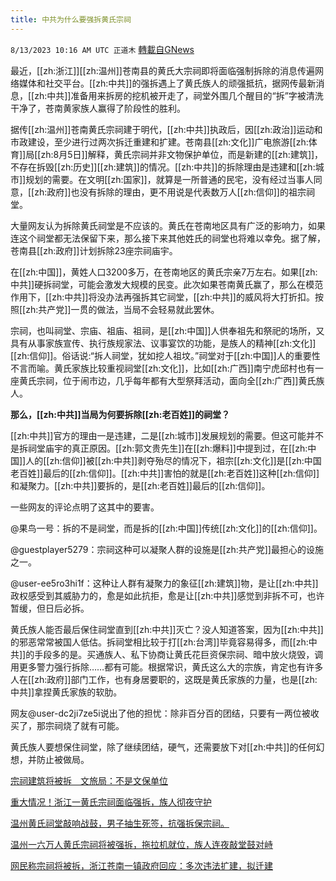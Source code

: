 ```yaml
---
title: 中共为什么要强拆黄氏宗祠
---
```

`8/13/2023 10:16 AM UTC 正道木` [轉載自GNews](https://gnews.org/articles/1549645)

最近，[[zh:浙江]][[zh:温州]]苍南县的黄氏大宗祠即将面临强制拆除的消息传遍网络媒体和社交平台。[[zh:中共]]的强拆遇上了黄氏族人的顽强抵抗，据网传最新消息，[[zh:中共]]准备用来拆房的挖机被开走了，祠堂外围几个醒目的“拆”字被清洗干净了，苍南黄家族人赢得了阶段性的胜利。

据传[[zh:温州]]苍南黄氏宗祠建于明代，[[zh:中共]]执政后，因[[zh:政治]]运动和市政建设，至少进行过两次拆迁重建和扩建。苍南县[[zh:文化]]广电旅游[[zh:体育]]局[[zh:8月5日]]解释，黄氏宗祠并非文物保护单位，而是新建的[[zh:建筑]]，不存在拆毁[[zh:历史]][[zh:建筑]]的情况。[[zh:中共]]的拆除理由是违建和[[zh:城市]]规划的需要。在文明[[zh:国家]]，就算是一所普通的民宅，没有经过当事人同意，[[zh:政府]]也没有拆除的理由，更不用说是代表数万人[[zh:信仰]]的祖宗祠堂。

大量网友认为拆除黄氏祠堂是不应该的。黄氏在苍南地区具有广泛的影响力，如果连这个祠堂都无法保留下来，那么接下来其他姓氏的祠堂也将难以幸免。据了解，苍南县[[zh:政府]]计划拆除23座宗祠庙宇。

在[[zh:中国]]，黄姓人口3200多万，在苍南地区的黄氏宗亲7万左右。如果[[zh:中共]]硬拆祠堂，可能会激发大规模的民变。此次如果苍南黄氏赢了，那么在模范作用下，[[zh:中共]]将没办法再强拆其它祠堂，[[zh:中共]]的威风将大打折扣。按照[[zh:共产党]]一贯的做法，当局不会轻易就此罢休。

宗祠，也叫祠堂、宗庙、祖庙、祖祠，是[[zh:中国]]人供奉祖先和祭祀的场所，又具有从事家族宣传、执行族规家法、议事宴饮的功能，是族人的精神[[zh:文化]][[zh:信仰]]。俗话说:“拆人祠堂，犹如挖人祖坟。”祠堂对于[[zh:中国]]人的重要性不言而喻。黄氏家族比较重视祠堂[[zh:文化]]，比如[[zh:广西]]南宁虎邱村也有一座黄氏宗祠，位于闹市边，几乎每年都有大型祭拜活动，面向全[[zh:广西]]黄氏族人。

**那么，[[zh:中共]]当局为何要拆除[[zh:老百姓]]的祠堂？**

[[zh:中共]]官方的理由一是违建，二是[[zh:城市]]发展规划的需要。但这可能并不是拆祠堂庙宇的真正原因。[[zh:郭文贵先生]]在[[zh:爆料]]中提到过，在[[zh:中国]]人的[[zh:信仰]]被[[zh:中共]]剥夺殆尽的情况下，祖宗[[zh:文化]]是[[zh:中国老百姓]]最后的[[zh:信仰]]。[[zh:中共]]害怕的就是[[zh:老百姓]]这种[[zh:信仰]]和凝聚力。[[zh:中共]]要拆的，是[[zh:老百姓]]最后的[[zh:信仰]]。

一些网友的评论点明了这其中的要害。

@果鸟一号：拆的不是祠堂，而是拆的[[zh:中国]]传统[[zh:文化]]的[[zh:信仰]]。

@guestplayer5279：宗祠这种可以凝聚人群的设施是[[zh:共产党]]最担心的设施之一。

@user-ee5ro3hi1f：这种让人群有凝聚力的象征[[zh:建筑]]物，是让[[zh:中共]]政权感受到其威胁力的，愈是如此抗拒，愈是让[[zh:中共]]感觉到非拆不可，也许暂缓，但日后必拆。

黄氏族人能否最后保住祠堂直到[[zh:中共]]灭亡？没人知道答案，因为[[zh:中共]]的邪恶常常被国人低估。拆祠堂相比较于打[[zh:台湾]]毕竟容易得多，而[[zh:中共]]的手段多的是。买通族人、私下协商让黄氏花巨资保宗祠、暗中放火烧毁，调用更多警力强行拆除……都有可能。根据常识，黄氏这么大的宗族，肯定也有许多人在[[zh:政府]]部门工作，也有身居要职的，这既是黄氏家族的力量，也是[[zh:中共]]拿捏黄氏家族的软肋。

网友@user-dc2ji7ze5i说出了他的担忧：除非百分百的团结，只要有一两位被收买了，那宗祠烧了就有可能。

黄氏族人要想保住祠堂，除了继续团结，硬气，还需要放下对[[zh:中共]]的任何幻想，并防止被做局。

[宗祠建筑将被拆　文旅局：不是文保单位](https://gnews.org/m/1531019?)

[重大情况！浙江一黄氏宗祠面临强拆，族人彻夜守护](https://www.163.com/dy/article/IBE77JOS05561JO8.html)

[温州黄氏祠堂敲响战鼓，男子抽生死签，抗强拆保宗祠。](https://www.youtube.com/watch?v=_Vd1GoJRkPA)

[温州一六万人黄氏宗祠将被强拆，拖拉机就位，族人连夜敲堂鼓对峙](https://www.163.com/dy/article/IBHDC81C05561A23.html)

[网民称宗祠将被拆，浙江苍南一镇政府回应：多次违法扩建，拟迁建](https://www.sohu.com/a/709830370_260616)



